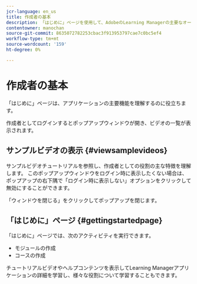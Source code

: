 ```yaml
---
jcr-language: en_us
title: 作成者の基本
description: 「はじめに」ページを使用して、AdobeのLearning Managerの主要なオーサリング機能に移動します。
contentowner: manochan
source-git-commit: 8635072782253cbac3f913953797cae7c0bc5ef4
workflow-type: tm+mt
source-wordcount: '159'
ht-degree: 0%

---
```




# 作成者の基本

「はじめに」ページは、アプリケーションの主要機能を理解するのに役立ちます。

作成者としてログインするとポップアップウィンドウが開き、ビデオの一覧が表示されます。

## サンプルビデオの表示 {#viewsamplevideos}

サンプルビデオチュートリアルを参照し、作成者としての役割の主な特徴を理解します。 このポップアップウィンドウをログイン時に表示したくない場合は、ポップアップの右下隅で「ログイン時に表示しない」オプションをクリックして無効にすることができます。

「ウィンドウを閉じる」をクリックしてポップアップを閉じます。

<!--![](assets/welcome-videos.png)-->

## 「はじめに」ページ {#gettingstartedpage}

「はじめに」ページでは、次のアクティビティを実行できます。

* モジュールの作成
* コースの作成

チュートリアルビデオやヘルプコンテンツを表示してLearning Managerアプリケーションの詳細を学習し、様々な役割について学習することもできます。

<!--![](assets/author-experienceprime.png)-->

